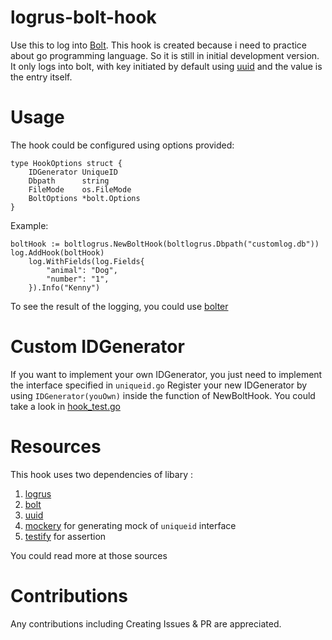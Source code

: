 # logrus-bolt-hook
Use this to log into [Bolt](https://github.com/boltdb/bolt).
This hook is created because i need to practice about go programming language. So it is still in initial development version. It only logs into bolt, with key initiated by default using [uuid](https://github.com/satori/go.uuid) and the value is the entry itself.

# Usage
The hook could be configured using options provided:
```
type HookOptions struct {
	IDGenerator UniqueID
	Dbpath      string
	FileMode    os.FileMode
	BoltOptions *bolt.Options
}
```
Example:

```
boltHook := boltlogrus.NewBoltHook(boltlogrus.Dbpath("customlog.db"))
log.AddHook(boltHook)
	log.WithFields(log.Fields{
		"animal": "Dog",
		"number": "1",
	}).Info("Kenny")
```
To see the result of the logging, you could use [bolter](https://github.com/hasit/bolter)

# Custom IDGenerator
If you want to implement your own IDGenerator, you just need to implement the interface specified in `uniqueid.go`
Register your new IDGenerator by using `IDGenerator(youOwn)` inside the function of NewBoltHook. You could take a look in [hook_test.go](https://github.com/kennykarnama/logrus-bolt-hook/blob/master/hook_test.go)

# Resources
This hook uses two dependencies of libary :
1. [logrus](https://github.com/sirupsen/logrus)
2. [bolt](https://github.com/boltdb/bolt)
3. [uuid](https://github.com/satori/go.uuid)
4. [mockery](https://github.com/vektra/mockery) for generating mock of `uniqueid` interface
5. [testify](https://github.com/stretchr/testify) for assertion

You could read more at those sources

# Contributions
Any contributions including Creating Issues & PR are appreciated. 

